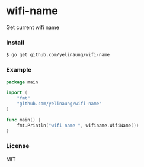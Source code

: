# wifi-name

Get current wifi name

### Install

```
$ go get github.com/yelinaung/wifi-name
```

### Example

```go
package main

import (
	"fmt"
	"github.com/yelinaung/wifi-name"
)

func main() {
	fmt.Println("wifi name ", wifiname.WifiName())
}
```

### License

MIT


